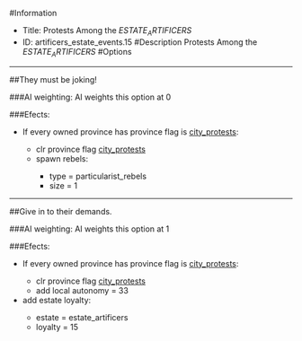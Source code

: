 #Information
 - Title: Protests Among the $ESTATE_ARTIFICERS$
 - ID: artificers_estate_events.15
#Description
Protests Among the $ESTATE_ARTIFICERS$
#Options

___
##They must be joking!

###AI weighting:
AI weights this option at 0


###Efects:<ul><li>If every owned province has province flag is [city_protests](../flags/city_protests.md):</li><ul><li>clr province flag [city_protests](../flags/city_protests.md)</li><li>spawn rebels:</li><ul><li>type = particularist_rebels</li><li>size = 1</li></ul></ul></ul>

___
##Give in to their demands.

###AI weighting:
AI weights this option at 1


###Efects:<ul><li>If every owned province has province flag is [city_protests](../flags/city_protests.md):</li><ul><li>clr province flag [city_protests](../flags/city_protests.md)</li><li>add local autonomy = 33</li></ul><li>add estate loyalty:</li><ul><li>estate = estate_artificers</li><li>loyalty = 15</li></ul></ul>

